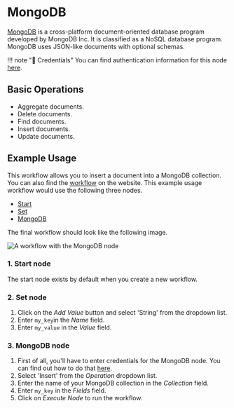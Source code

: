 # MongoDB

[MongoDB](https://www.mongodb.com/) is a cross-platform document-oriented database program developed by MongoDB Inc. It is classified as a NoSQL database program. MongoDB uses JSON-like documents with optional schemas.

!!! note "🔑 Credentials"
    You can find authentication information for this node [here](/integrations/credentials/mongoDb/).


## Basic Operations

* Aggregate documents.
* Delete documents.
* Find documents.
* Insert documents.
* Update documents.


## Example Usage

This workflow allows you to insert a document into a MongoDB collection. You can also find the [workflow](https://n8n.io/workflows/503) on the website. This example usage workflow would use the following three nodes.
- [Start](/integrations/core-nodes/n8n-nodes-base.start/)
- [Set](/integrations/core-nodes/n8n-nodes-base.set/)
- [MongoDB]()

The final workflow should look like the following image.

![A workflow with the MongoDB node](/_images/integrations/nodes/mongodb/workflow.png)

### 1. Start node

The start node exists by default when you create a new workflow.

### 2. Set node

1. Click on the *Add Value* button and select 'String' from the dropdown list.
2. Enter `my_key`in the *Name* field.
3. Enter `my_value` in the *Value* field.

### 3. MongoDB node

1. First of all, you'll have to enter credentials for the MongoDB node. You can find out how to do that [here](/integrations/credentials/mongoDb/).
2. Select 'Insert' from the *Operation* dropdown list.
3. Enter the name of your MongoDB collection in the *Collection* field.
4. Enter `my_key` in the *Fields* field.
5. Click on *Execute Node* to run the workflow.




